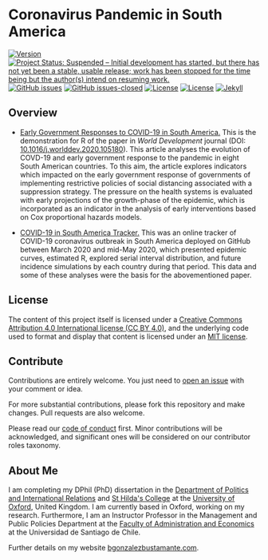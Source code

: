 # Coronavirus Pandemic in South America

[![Version](https://img.shields.io/badge/version-v3.16.15-blue.svg)](https://github.com/bgonzalezbustamante/COVID-19-South-America/blob/master/CHANGELOG.md) [![Project Status: Suspended – Initial development has started, but there has not yet been a stable, usable release; work has been stopped for the time being but the author(s) intend on resuming work.](https://www.repostatus.org/badges/latest/suspended.svg)](https://github.com/bgonzalezbustamante/COVID-19-South-America/blob/master/STATUS.md) [![GitHub issues](https://img.shields.io/github/issues/bgonzalezbustamante/COVID-19-South-America.svg)](https://github.com/bgonzalezbustamante/COVID-19-South-America/issues/) [![GitHub issues-closed](https://img.shields.io/github/issues-closed/bgonzalezbustamante/COVID-19-South-America.svg)](https://github.com/bgonzalezbustamante/COVID-19-South-America/issues?q=is%3Aissue+is%3Aclosed) [![License](https://img.shields.io/badge/license-MIT-black)](https://github.com/bgonzalezbustamante/COVID-19-South-America/blob/master/LICENSE.md) [![License](https://img.shields.io/badge/license-CC%20BY--4.0-black)](https://github.com/bgonzalezbustamante/COVID-19-South-America/blob/master/CCBY40.md) [![Jekyll](https://img.shields.io/badge/made%20with-Jekyll-1f425f.svg)](https://jekyllrb.com/)

## Overview

- [Early Government Responses to COVID-19 in South America.](Early-Responses.md) This is the demonstration for R of the paper in *World Development* journal (DOI: [10.1016/j.worlddev.2020.105180](https://doi.org/10.1016/j.worlddev.2020.105180)). This article analyses the evolution of COVD-19 and early government response to the pandemic in eight South American countries. To this aim, the article explores indicators which impacted on the early government response of governments of implementing restrictive policies of social distancing associated with a suppression strategy. The pressure on the health systems is evaluated with early projections of the growth-phase of the epidemic, which is incorporated as an indicator in the analysis of early interventions based on Cox proportional hazards models.

- [COVID-19 in South America Tracker.](Tracker.md) This was an online tracker of COVID-19 coronavirus outbreak in South America deployed on GitHub between March 2020 and mid-May 2020, which presented epidemic curves, estimated R, explored serial interval distribution, and future incidence simulations by each country during that period. This data and some of these analyses were the basis for the abovementioned paper.

## License

The content of this project itself is licensed under a [Creative Commons Attribution 4.0 International license (CC BY 4.0)](https://github.com/bgonzalezbustamante/COVID-19-South-America/blob/master/CCBY40.md), and the underlying code used to format and display that content is licensed under an [MIT license](https://github.com/bgonzalezbustamante/COVID-19-South-America/blob/master/LICENSE.md).

## Contribute

Contributions are entirely welcome. You just need to [open an issue](https://github.com/bgonzalezbustamante/COVID-19-South-America/issues/new) with your comment or idea.

For more substantial contributions, please fork this repository and make changes. Pull requests are also welcome.

Please read our [code of conduct](https://github.com/bgonzalezbustamante/COVID-19-South-America/blob/master/CODE_OF_CONDUCT.md) first. Minor contributions will be acknowledged, and significant ones will be considered on our contributor roles taxonomy.

## About Me

I am completing my DPhil (PhD) dissertation in the [Department of Politics and International Relations](https://www.politics.ox.ac.uk/) and [St Hilda's College](https://www.sthildas.ox.ac.uk/) at the [University of Oxford](http://www.ox.ac.uk/), United Kingdom. I am currently based in Oxford, working on my research. Furthermore, I am an Instructor Professor in the Management and Public Policies Department at the [Faculty of Administration and Economics](https://fae.usach.cl/) at the Universidad de Santiago de Chile.

Further details on my website [bgonzalezbustamante.com](https://bgonzalezbustamante.com/).
